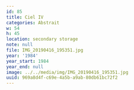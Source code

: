 ```yaml
---
id: 85
title: Ciel IV
categories: Abstrait
w: 54
h: 45
location: secondary storage
note: null
file: IMG_20190416_195351.jpg
year: '1984'
year_start: 1984
year_end: null
image: ../../media/img/IMG_20190416_195351.jpg
uuid: 969a8d4f-c69e-4a5b-a9ab-80db61bc72f2
---
```


